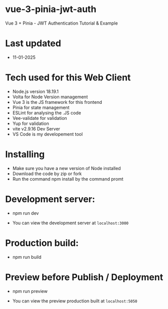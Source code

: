 # vue-3-pinia-jwt-auth

Vue 3 + Pinia - JWT Authentication Tutorial & Example

# Last updated

- 11-01-2025

# Tech used for this Web Client

- Node.js version 18.19.1
- Volta for Node Version management
- Vue 3 is the JS framework for this frontend
- Pinia for state management
- ESLint for analysing the .JS code
- Vee-validate for validation
- Yup for validation
- vite v2.9.16 Dev Server
- VS Code is my developement tool

# Installing

- Make sure you have a new version of Node installed
- Download the code by zip or fork
- Run the command npm install by the command promt

# Development server:

- npm run dev

- You can view the development server at `localhost:3000`

# Production build:

- npm run build

# Preview before Publish / Deployment

- npm run preview

- You can view the preview production built at `localhost:5050`



